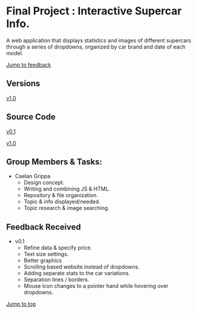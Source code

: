 # Final Project : Interactive Supercar Info.

A web application that displays statistics and images of different supercars through a series of dropdowns, organized by car brand and date of each model.

[Jump to feedback](https://github.com/CG-SKYLN/Program.Project/blob/gh-pages/README.md#feedback-received)

## Versions
[v1.0](http://supercarstats.great-site.net/)

## Source Code
[v0.1](https://github.com/CG-SKYLN/Program.Project/tree/gh-pages/src/v0.1)

[v1.0](https://github.com/CG-SKYLN/Program.Project/tree/gh-pages/src/Supercar-Stats-v1.0)

## Group Members & Tasks:
  - Caelan Grippa
      - Design concept.
      - Writing and combining JS & HTML.
      - Repository & file organization.
      - Topic & info displayed/needed.
      - Topic research & image searching.

## Feedback Received

- v0.1
  - Refine data & specify price.
  - Text size settings.
  - Better graphics
  - Scrolling based website instead of dropdowns.
  - Adding separate stats to the car variations.
  - Separation lines / borders.
  - Mouse icon changes to a pointer hand while hovering over dropdowns.

[Jump to top](https://github.com/CG-SKYLN/Program.Project/blob/gh-pages/README.md#final-project--interactive-supercar-info)
